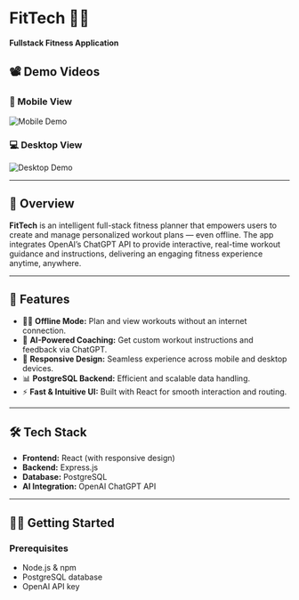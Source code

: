 # FitTech 🏋️‍♂️

**Fullstack Fitness Application**

## 📽️ Demo Videos

### 📱 Mobile View

![Mobile Demo](assets/gif/mobile.gif)

### 💻 Desktop View

![Desktop Demo](assets/gif/desktop.gif)

---

## 🧠 Overview

**FitTech** is an intelligent full-stack fitness planner that empowers users to create and manage personalized workout plans — even offline. The app integrates OpenAI’s ChatGPT API to provide interactive, real-time workout guidance and instructions, delivering an engaging fitness experience anytime, anywhere.

---

## 🚀 Features

- 🧘‍♂️ **Offline Mode:** Plan and view workouts without an internet connection.
- 💬 **AI-Powered Coaching:** Get custom workout instructions and feedback via ChatGPT.
- 📱 **Responsive Design:** Seamless experience across mobile and desktop devices.
- 📊 **PostgreSQL Backend:** Efficient and scalable data handling.
- ⚡ **Fast & Intuitive UI:** Built with React for smooth interaction and routing.

---

## 🛠️ Tech Stack

- **Frontend:** React (with responsive design)
- **Backend:** Express.js
- **Database:** PostgreSQL
- **AI Integration:** OpenAI ChatGPT API

---

## 🧑‍💻 Getting Started

### Prerequisites

- Node.js & npm
- PostgreSQL database
- OpenAI API key
